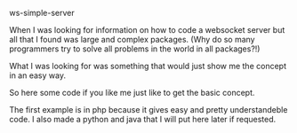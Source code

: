 ws-simple-server

When I was looking for information on how to code a websocket server but
all that I found was large and complex packages.
(Why do so many programmers try to solve all problems in the world in all packages?!)

What I was looking for was something that would just show me the concept in an easy way.

So here some code if you like me just like to get the basic concept.

The first example is in php because it gives easy and pretty understandeble code.
I also made a python and java that I will put here later if requested.
